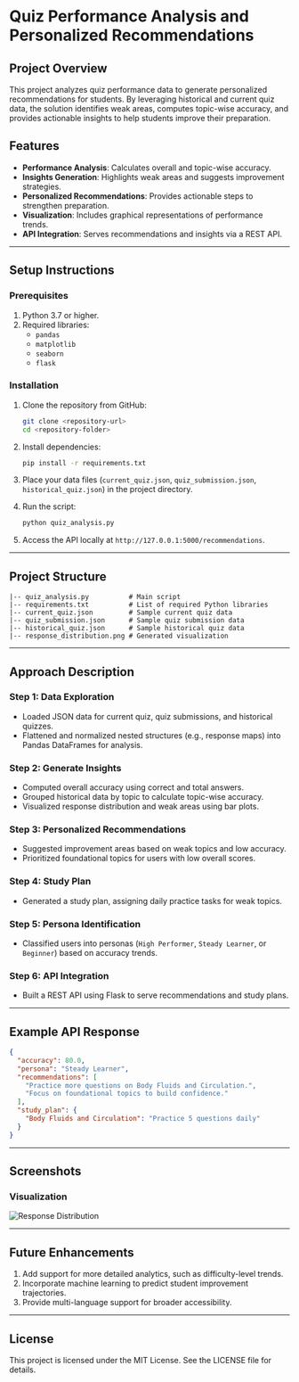 # Quiz Performance Analysis and Personalized Recommendations

## Project Overview
This project analyzes quiz performance data to generate personalized recommendations for students. By leveraging historical and current quiz data, the solution identifies weak areas, computes topic-wise accuracy, and provides actionable insights to help students improve their preparation.

## Features
- **Performance Analysis**: Calculates overall and topic-wise accuracy.
- **Insights Generation**: Highlights weak areas and suggests improvement strategies.
- **Personalized Recommendations**: Provides actionable steps to strengthen preparation.
- **Visualization**: Includes graphical representations of performance trends.
- **API Integration**: Serves recommendations and insights via a REST API.

---

## Setup Instructions
### Prerequisites
1. Python 3.7 or higher.
2. Required libraries:
   - `pandas`
   - `matplotlib`
   - `seaborn`
   - `flask`

### Installation
1. Clone the repository from GitHub:
   ```bash
   git clone <repository-url>
   cd <repository-folder>
   ```

2. Install dependencies:
   ```bash
   pip install -r requirements.txt
   ```

3. Place your data files (`current_quiz.json`, `quiz_submission.json`, `historical_quiz.json`) in the project directory.

4. Run the script:
   ```bash
   python quiz_analysis.py
   ```

5. Access the API locally at `http://127.0.0.1:5000/recommendations`.

---

## Project Structure
```
|-- quiz_analysis.py          # Main script
|-- requirements.txt          # List of required Python libraries
|-- current_quiz.json         # Sample current quiz data
|-- quiz_submission.json      # Sample quiz submission data
|-- historical_quiz.json      # Sample historical quiz data
|-- response_distribution.png # Generated visualization
```

---

## Approach Description
### Step 1: Data Exploration
- Loaded JSON data for current quiz, quiz submissions, and historical quizzes.
- Flattened and normalized nested structures (e.g., response maps) into Pandas DataFrames for analysis.

### Step 2: Generate Insights
- Computed overall accuracy using correct and total answers.
- Grouped historical data by topic to calculate topic-wise accuracy.
- Visualized response distribution and weak areas using bar plots.

### Step 3: Personalized Recommendations
- Suggested improvement areas based on weak topics and low accuracy.
- Prioritized foundational topics for users with low overall scores.

### Step 4: Study Plan
- Generated a study plan, assigning daily practice tasks for weak topics.

### Step 5: Persona Identification
- Classified users into personas (`High Performer`, `Steady Learner`, or `Beginner`) based on accuracy trends.

### Step 6: API Integration
- Built a REST API using Flask to serve recommendations and study plans.

---

## Example API Response
```json
{
  "accuracy": 80.0,
  "persona": "Steady Learner",
  "recommendations": [
    "Practice more questions on Body Fluids and Circulation.",
    "Focus on foundational topics to build confidence."
  ],
  "study_plan": {
    "Body Fluids and Circulation": "Practice 5 questions daily"
  }
}
```

---

## Screenshots
### Visualization
![Response Distribution](response_distribution.png)

---

## Future Enhancements
1. Add support for more detailed analytics, such as difficulty-level trends.
2. Incorporate machine learning to predict student improvement trajectories.
3. Provide multi-language support for broader accessibility.

---

## License
This project is licensed under the MIT License. See the LICENSE file for details.
